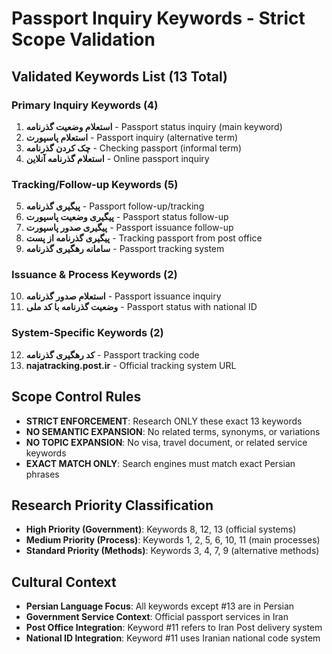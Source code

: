 # Passport Inquiry Keywords - Strict Scope Validation

## Validated Keywords List (13 Total)

### Primary Inquiry Keywords (4)
1. **استعلام وضعیت گذرنامه** - Passport status inquiry (main keyword)
2. **استعلام پاسپورت** - Passport inquiry (alternative term)
3. **چک کردن گذرنامه** - Checking passport (informal term)
4. **استعلام گذرنامه آنلاین** - Online passport inquiry

### Tracking/Follow-up Keywords (5) 
5. **پیگیری گذرنامه** - Passport follow-up/tracking
6. **پیگیری وضعیت پاسپورت** - Passport status follow-up
7. **پیگیری صدور پاسپورت** - Passport issuance follow-up
8. **پیگیری گذرنامه از پست** - Tracking passport from post office
9. **سامانه رهگیری گذرنامه** - Passport tracking system

### Issuance & Process Keywords (2)
10. **استعلام صدور گذرنامه** - Passport issuance inquiry
11. **وضعیت گذرنامه با کد ملی** - Passport status with national ID

### System-Specific Keywords (2)
12. **کد رهگیری گذرنامه** - Passport tracking code
13. **najatracking.post.ir** - Official tracking system URL

## Scope Control Rules
- **STRICT ENFORCEMENT**: Research ONLY these exact 13 keywords
- **NO SEMANTIC EXPANSION**: No related terms, synonyms, or variations
- **NO TOPIC EXPANSION**: No visa, travel document, or related service keywords
- **EXACT MATCH ONLY**: Search engines must match exact Persian phrases

## Research Priority Classification
- **High Priority (Government)**: Keywords 8, 12, 13 (official systems)
- **Medium Priority (Process)**: Keywords 1, 2, 5, 6, 10, 11 (main processes)
- **Standard Priority (Methods)**: Keywords 3, 4, 7, 9 (alternative methods)

## Cultural Context
- **Persian Language Focus**: All keywords except #13 are in Persian
- **Government Service Context**: Official passport services in Iran
- **Post Office Integration**: Keyword #11 refers to Iran Post delivery system
- **National ID Integration**: Keyword #11 uses Iranian national code system